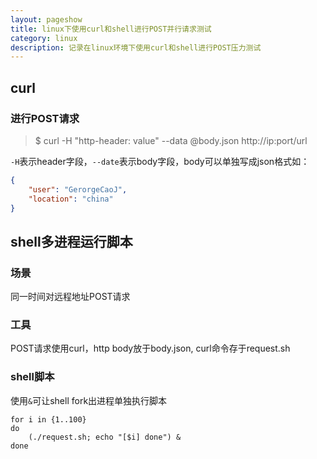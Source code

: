 ```yaml
---
layout: pageshow
title: linux下使用curl和shell进行POST并行请求测试
category: linux
description: 记录在linux环境下使用curl和shell进行POST压力测试
---
```


## curl

### 进行POST请求

>$ curl -H "http-header: value" --data @body.json http://ip:port/url

`-H`表示header字段，`--date`表示body字段，body可以单独写成json格式如：
```json
{
    "user": "GerorgeCaoJ",
    "location": "china"
}
```

## shell多进程运行脚本
### 场景
同一时间对远程地址POST请求
### 工具
POST请求使用curl，http body放于body.json, curl命令存于request.sh
### shell脚本
使用`&`可让shell fork出进程单独执行脚本
```shell
for i in {1..100}
do
	(./request.sh; echo "[$i] done") &
done
```

